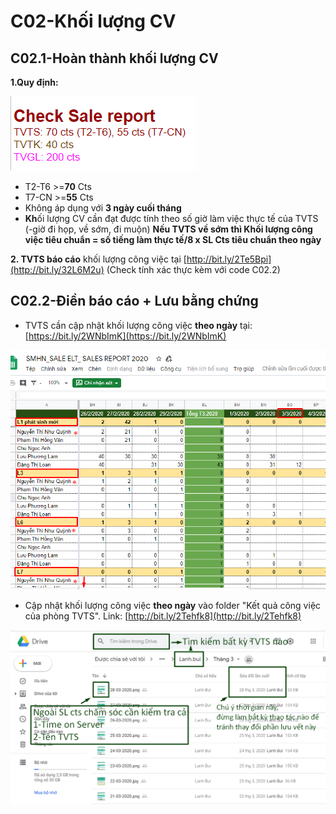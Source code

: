 # C02-Khối lượng CV

## C02.1-Hoàn thành khối lượng CV

**1.Quy định:**

![](../../.gitbook/assets/2%20%289%29.png)

* T2-T6 &gt;=**70** Cts
* T7-CN &gt;=**55** Cts
* Không áp dụng với **3 ngày cuối tháng**
* **Kh**ối lượng CV cần đạt được tính theo số giờ làm việc thực tế của TVTS \(-giờ đi họp, về sớm, đi muộn\) **Nếu TVTS về sớm thì Khối lượng công việc tiêu chuẩn = số tiếng làm thực tế/8 x SL Cts tiêu chuẩn theo ngày**

**2. TVTS báo cáo** khối lượng công việc tại [http://bit.ly/2Te5Bpi](http://bit.ly/32L6M2u) \(Check tính xác thực kèm với code C02.2\)

## C02.2-Điền báo cáo + Lưu bằng chứng

* TVTS cần cập nhật khối lượng công việc **theo ngày** tại: [https://bit.ly/2WNbImK](https://bit.ly/2WNbImK)

![](../../.gitbook/assets/0%20%281%29.png)

* Cập nhật khối lượng công việc **theo ngày** vào folder "Kết quả công việc của phòng TVTS". Link: [http://bit.ly/2Tehfk8](http://bit.ly/2Tehfk8)

![](../../.gitbook/assets/l1.png)

